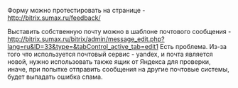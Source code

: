 Форму можно протестировать на странице - http://bitrix.sumax.ru/feedback/

Выставить собственную почту можно в шаблоне почтового сообщения - http://bitrix.sumax.ru/bitrix/admin/message_edit.php?lang=ru&ID=33&type=&tabControl_active_tab=edit1
Есть проблема. Из-за того что используется почтовый сервис - yandex, и почта является новой, нужно использовать также ящик от Яндекса для проверки, иначе, при попытке отправить сообщения на другие почтовые системы, будет выпадать ошибка спама.